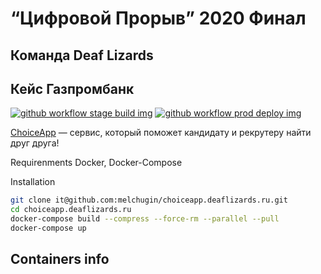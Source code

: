 # “Цифровой Прорыв” 2020 Финал

## Команда Deaf Lizards

## Кейс Газпромбанк

[![github workflow stage build img]][github workflow stage build]
[![github workflow prod deploy img]][github workflow prod deploy]

[github workflow stage build img]: https://github.com/melchugin/choiceapp.deaflizards.ru/workflows/Docker%20image%20stage%20CI/badge.svg?branch=stage
[github workflow stage build]: https://github.com/melchugin/choiceapp.deaflizards.ru/actions?query=workflow%3A%22Docker+image+stage+CI%22

[github workflow prod deploy img]: https://github.com/melchugin/choiceapp.deaflizards.ru/workflows/Production%20deploy/badge.svg?branch=master
[github workflow prod deploy]: https://github.com/melchugin/choiceapp.deaflizards.ru/actions?query=workflow%3A%22Production+deploy%22

[ChoiceApp](https://choiceapp.deaflizards.ru) — сервис, который поможет кандидату и рекрутеру найти друг друга!

Requirenments
Docker, Docker-Compose

Installation

```sh
git clone it@github.com:melchugin/choiceapp.deaflizards.ru.git
cd choiceapp.deaflizards.ru
docker-compose build --compress --force-rm --parallel --pull
docker-compose up
```

## Containers info
